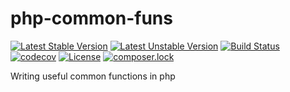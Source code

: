 # php-common-funs

[![Latest Stable Version](https://poser.pugx.org/moitran/php-common-funcs/v/stable)](https://packagist.org/packages/moitran/php-common-funcs)
[![Latest Unstable Version](https://poser.pugx.org/moitran/php-common-funcs/v/unstable)](https://packagist.org/packages/moitran/php-common-funcs)
[![Build Status](https://travis-ci.org/moitran/php-common-funcs.svg?branch=master)](https://travis-ci.org/moitran/php-common-funcs)
[![codecov](https://codecov.io/gh/moitran/php-common-funcs/branch/master/graphs/badge.svg)](https://codecov.io/gh/moitran/php-common-funcs)
[![License](https://poser.pugx.org/moitran/php-common-funcs/license)](https://packagist.org/packages/moitran/php-common-funcs)
[![composer.lock](https://poser.pugx.org/moitran/php-common-funcs/composerlock)](https://packagist.org/packages/moitran/php-common-funcs)

Writing useful common functions in php
